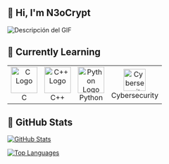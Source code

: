 ## 👋 Hi, I'm N3oCrypt
![Descripción del GIF](https://i.pinimg.com/originals/b1/81/0d/b1810d0bf4fbd370349d671a3f9389af.gif)

## 🚀 Currently Learning

<table>
  <tr>
    <td align="center">
      <img src="https://upload.wikimedia.org/wikipedia/commons/1/18/C_Programming_Language.svg" width="60" alt="C Logo"/>
      <br/>C
    </td>
    <td align="center">
      <img src="https://upload.wikimedia.org/wikipedia/commons/1/18/ISO_C%2B%2B_Logo.svg" width="60" alt="C++ Logo"/>
      <br/>C++
    </td>
    <td align="center">
      <img src="https://cdn.jsdelivr.net/gh/devicons/devicon/icons/python/python-original.svg" width="60" alt="Python Logo"/>
      <br/>Python
    </td>
    <td align="center">
      <img src="https://img.icons8.com/ios-filled/50/000000/hacker.png" width="50" alt="Cybersecurity"/>
      <br/>Cybersecurity
    </td>
  </tr>
</table>


## 👤 GitHub Stats

[![GitHub Stats](https://github-readme-stats.vercel.app/api?username=N3oCrypt&show_icons=true&theme=dark)](https://github.com/N3oCrypt)

[![Top Languages](https://github-readme-stats.vercel.app/api/top-langs/?username=N3oCrypt&layout=compact&theme=dark&v=1)](https://github.com/N3oCrypt)